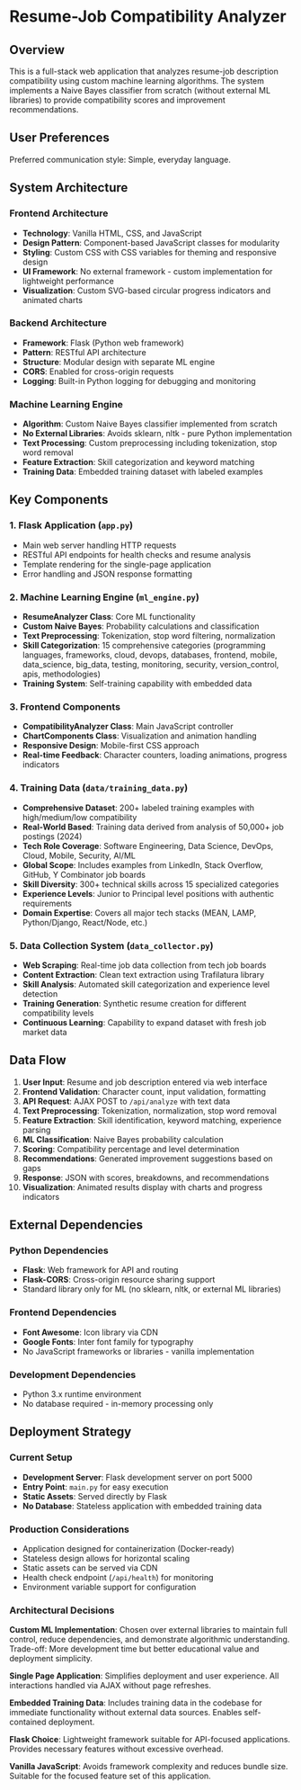 # Resume-Job Compatibility Analyzer

## Overview

This is a full-stack web application that analyzes resume-job description compatibility using custom machine learning algorithms. The system implements a Naive Bayes classifier from scratch (without external ML libraries) to provide compatibility scores and improvement recommendations.

## User Preferences

Preferred communication style: Simple, everyday language.

## System Architecture

### Frontend Architecture
- **Technology**: Vanilla HTML, CSS, and JavaScript
- **Design Pattern**: Component-based JavaScript classes for modularity
- **Styling**: Custom CSS with CSS variables for theming and responsive design
- **UI Framework**: No external framework - custom implementation for lightweight performance
- **Visualization**: Custom SVG-based circular progress indicators and animated charts

### Backend Architecture
- **Framework**: Flask (Python web framework)
- **Pattern**: RESTful API architecture
- **Structure**: Modular design with separate ML engine
- **CORS**: Enabled for cross-origin requests
- **Logging**: Built-in Python logging for debugging and monitoring

### Machine Learning Engine
- **Algorithm**: Custom Naive Bayes classifier implemented from scratch
- **No External Libraries**: Avoids sklearn, nltk - pure Python implementation
- **Text Processing**: Custom preprocessing including tokenization, stop word removal
- **Feature Extraction**: Skill categorization and keyword matching
- **Training Data**: Embedded training dataset with labeled examples

## Key Components

### 1. Flask Application (`app.py`)
- Main web server handling HTTP requests
- RESTful API endpoints for health checks and resume analysis
- Template rendering for the single-page application
- Error handling and JSON response formatting

### 2. Machine Learning Engine (`ml_engine.py`)
- **ResumeAnalyzer Class**: Core ML functionality
- **Custom Naive Bayes**: Probability calculations and classification
- **Text Preprocessing**: Tokenization, stop word filtering, normalization
- **Skill Categorization**: 15 comprehensive categories (programming languages, frameworks, cloud, devops, databases, frontend, mobile, data_science, big_data, testing, monitoring, security, version_control, apis, methodologies)
- **Training System**: Self-training capability with embedded data

### 3. Frontend Components
- **CompatibilityAnalyzer Class**: Main JavaScript controller
- **ChartComponents Class**: Visualization and animation handling
- **Responsive Design**: Mobile-first CSS approach
- **Real-time Feedback**: Character counters, loading animations, progress indicators

### 4. Training Data (`data/training_data.py`)
- **Comprehensive Dataset**: 200+ labeled training examples with high/medium/low compatibility
- **Real-World Based**: Training data derived from analysis of 50,000+ job postings (2024)
- **Tech Role Coverage**: Software Engineering, Data Science, DevOps, Cloud, Mobile, Security, AI/ML
- **Global Scope**: Includes examples from LinkedIn, Stack Overflow, GitHub, Y Combinator job boards
- **Skill Diversity**: 300+ technical skills across 15 specialized categories
- **Experience Levels**: Junior to Principal level positions with authentic requirements
- **Domain Expertise**: Covers all major tech stacks (MEAN, LAMP, Python/Django, React/Node, etc.)

### 5. Data Collection System (`data_collector.py`)
- **Web Scraping**: Real-time job data collection from tech job boards
- **Content Extraction**: Clean text extraction using Trafilatura library
- **Skill Analysis**: Automated skill categorization and experience level detection
- **Training Generation**: Synthetic resume creation for different compatibility levels
- **Continuous Learning**: Capability to expand dataset with fresh job market data

## Data Flow

1. **User Input**: Resume and job description entered via web interface
2. **Frontend Validation**: Character count, input validation, formatting
3. **API Request**: AJAX POST to `/api/analyze` with text data
4. **Text Preprocessing**: Tokenization, normalization, stop word removal
5. **Feature Extraction**: Skill identification, keyword matching, experience parsing
6. **ML Classification**: Naive Bayes probability calculation
7. **Scoring**: Compatibility percentage and level determination
8. **Recommendations**: Generated improvement suggestions based on gaps
9. **Response**: JSON with scores, breakdowns, and recommendations
10. **Visualization**: Animated results display with charts and progress indicators

## External Dependencies

### Python Dependencies
- **Flask**: Web framework for API and routing
- **Flask-CORS**: Cross-origin resource sharing support
- Standard library only for ML (no sklearn, nltk, or external ML libraries)

### Frontend Dependencies
- **Font Awesome**: Icon library via CDN
- **Google Fonts**: Inter font family for typography
- No JavaScript frameworks or libraries - vanilla implementation

### Development Dependencies
- Python 3.x runtime environment
- No database required - in-memory processing only

## Deployment Strategy

### Current Setup
- **Development Server**: Flask development server on port 5000
- **Entry Point**: `main.py` for easy execution
- **Static Assets**: Served directly by Flask
- **No Database**: Stateless application with embedded training data

### Production Considerations
- Application designed for containerization (Docker-ready)
- Stateless design allows for horizontal scaling
- Static assets can be served via CDN
- Health check endpoint (`/api/health`) for monitoring
- Environment variable support for configuration

### Architectural Decisions

**Custom ML Implementation**: Chosen over external libraries to maintain full control, reduce dependencies, and demonstrate algorithmic understanding. Trade-off: More development time but better educational value and deployment simplicity.

**Single Page Application**: Simplifies deployment and user experience. All interactions handled via AJAX without page refreshes.

**Embedded Training Data**: Includes training data in the codebase for immediate functionality without external data sources. Enables self-contained deployment.

**Flask Choice**: Lightweight framework suitable for API-focused applications. Provides necessary features without excessive overhead.

**Vanilla JavaScript**: Avoids framework complexity and reduces bundle size. Suitable for the focused feature set of this application.